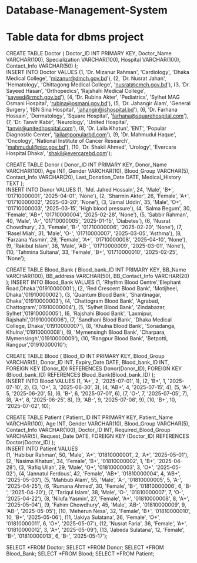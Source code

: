 # Database-Management-System
# Table data for dbms project

CREATE TABLE Doctor (
    Doctor_ID INT PRIMARY KEY,
    Doctor_Name VARCHAR(100),
    Specialization VARCHAR(100),
    Hospital VARCHAR(100),
    Contact_Info VARCHAR(50)
);  
INSERT INTO Doctor VALUES
(1, 'Dr. Mizanur Rahman', 'Cardiology', 'Dhaka Medical College', 'mizanur@dmch.gov.bd'),
(2, 'Dr. Nusrat Jahan', 'Hematology', 'Chittagong Medical College', 'nusrat@cmch.gov.bd'),
(3, 'Dr. Sayeed Hasan', 'Orthopedics', 'Rajshahi Medical College', 'sayeed@rmch.gov.bd'),
(4, 'Dr. Rubina Akter', 'Pediatrics', 'Sylhet MAG Osmani Hospital', 'rubina@osmani.gov.bd'),
(5, 'Dr. Jahangir Alam', 'General Surgery', 'IBN Sina Hospital', 'jahangir@ishospital.bd'),
(6, 'Dr. Farhana Hossain', 'Dermatology', 'Square Hospital', 'farhana@squarehospital.com'),
(7, 'Dr. Tanvir Kabir', 'Neurology', 'United Hospital', 'tanvir@unitedhospital.com'),
(8, 'Dr. Laila Khatun', 'ENT', 'Popular Diagnostic Center', 'laila@popularbd.com'),
(9, 'Dr. Mahmudul Haque', 'Oncology', 'National Institute of Cancer Research',
'mahmudul@nicr.gov.bd'),
(10, 'Dr. Shakil Ahmed', 'Urology', 'Evercare Hospital Dhaka', 'shakil@evercarebd.com');
 
CREATE TABLE Donor (
    Donor_ID INT PRIMARY KEY,
    Donor_Name VARCHAR(100),
    Age INT,
    Gender VARCHAR(10),
    Blood_Group VARCHAR(5),
    Contact_Info VARCHAR(20),
    Last_Donation_Date DATE,
    Medical_History TEXT
);  
INSERT INTO Donor VALUES
(1, 'Md. Jahed Hossain', 24, 'Male', 'B+', '01710000001', '2025-04-01', 'None'),
(2, 'Sharmin Akter', 26, 'Female', 'A+', '01710000002', '2025-03-20', 'None'),
(3, 'Jamal Uddin', 35, 'Male', 'O+', '01710000003', '2025-03-15', 'High blood pressure'),
(4, 'Salma Begum', 30, 'Female', 'AB+', '01710000004', '2025-02-28', 'None'),
(5, 'Sabbir Rahman', 40, 'Male', 'A-', '01710000005', '2025-01-15', 'Diabetes'),
(6, 'Nusrat Chowdhury', 23, 'Female', 'B-', '01710000006', '2025-02-20', 'None'),
(7, 'Rasel Miah', 31, 'Male', 'O-', '01710000007', '2025-03-05', 'Asthma'),
(8, 'Farzana Yasmin', 29, 'Female', 'A+', '01710000008', '2025-04-10', 'None'),
(9, 'Rakibul Islam', 38, 'Male', 'AB-', '01710000009', '2025-03-01', 'None'),
(10, 'Tahmina Sultana', 33, 'Female', 'B+', '01710000010', '2025-02-25', 'None');
 
CREATE TABLE Blood_Bank (
    Blood_bank_ID INT PRIMARY KEY,
    BB_Name VARCHAR(100),
    BB_address VARCHAR(50),
BB_Contact_Info VARCHAR(20)
);
INSERT INTO Blood_Bank VALUES
(1, 'Rhythm Blood Centre','Elephant Road,Dhaka','01910000001'),
(2, 'Red Crescent Blood Bank', 'Motijheel, Dhaka','01910000002'),
(3, 'Quantum Blood Bank', 'Shantinagar, Dhaka','01910000003'),
(4, 'Chattogram Blood Bank', 'Agrabad, Chattogram','01910000004'),
(5, 'Sylhet Blood Bank', 'Zindabazar, Sylhet','01910000005'),
(6, 'Rajshahi Blood Bank', 'Laxmipur, Rajshahi','01910000006'),
(7, 'Sandhani Blood Bank', 'Dhaka Medical College, Dhaka','01910000007'),
(8, 'Khulna Blood Bank', 'Sonadanga, Khulna','01910000008'),
(9, 'Mymensingh Blood Bank', 'Charpara, Mymensingh','01910000009'),
(10, 'Rangpur Blood Bank', 'Betpotti, Rangpur','01910000010');
 
CREATE TABLE Blood (
    Blood_ID INT PRIMARY KEY,
    Blood_Group VARCHAR(5),
    Donor_ID INT,
    Expiry_Date DATE,
    Blood_bank_ID INT,
    FOREIGN KEY (Donor_ID) REFERENCES Donor(Donor_ID),
    FOREIGN KEY (Blood_bank_ID) REFERENCES Blood_Bank(Blood_bank_ID)
);  
INSERT INTO Blood VALUES
(1, 'A+', 2, '2025-07-01', 1),
(2, 'B+', 1, '2025-07-10', 2),
(3, 'O+', 3, '2025-06-30', 3),
(4, 'AB+', 4, '2025-07-15', 4),
(5, 'A-', 5, '2025-06-20', 5),
(6, 'B-', 6, '2025-07-01', 6),
(7, 'O-', 7, '2025-07-05', 7),
(8, 'A+', 8, '2025-06-25', 8),
(9, 'AB-', 9, '2025-07-08', 9),
(10, 'B+', 10, '2025-07-02', 10);
 
 
CREATE TABLE Patient (
    Patient_ID INT PRIMARY KEY,
    Patient_Name VARCHAR(100),
    Age INT,
    Gender VARCHAR(10),
    Blood_Group VARCHAR(5),
    Contact_Info VARCHAR(100),
    Doctor_ID INT,
    Required_Blood_Group VARCHAR(5),
    Request_Date DATE,
    FOREIGN KEY (Doctor_ID) REFERENCES Doctor(Doctor_ID)
);  
INSERT INTO Patient VALUES  
(1, 'Habibur Rahman', 50, 'Male', 'A+', '01810000001', 2, 'A+', '2025-05-01'),
(2, 'Nasima Khatun', 34, 'Female', 'B+', '01810000002', 1, 'B+', '2025-04-28'),
(3, 'Rafiq Ullah', 29, 'Male', 'O+', '01810000003', 3, 'O+', '2025-05-02'),
(4, 'Jannatul Ferdous', 42, 'Female', 'AB+', '01810000004', 4, 'AB+', '2025-05-03'), (5, 'Mahbub Alam', 55, 'Male', 'A-', '01810000005', 5, 'A-', '2025-04-25'),
(6, 'Rumana Ahmed', 30, 'Female', 'B-', '01810000006', 6, 'B-', '2025-04-20'),
(7, 'Tariqul Islam', 38, 'Male', 'O-', '01810000007', 7, 'O-', '2025-04-22'),
(8, 'Nilufa Yasmin', 27, 'Female', 'A+', '01810000008', 8, 'A+', '2025-05-04'),
(9, 'Fahim Chowdhury', 45, 'Male', 'AB-', '01810000009', 9, 'AB-', '2025-05-05'),
(10, 'Meherun Nesa', 32, 'Female', 'B+', '01810000010', 10, 'B+', '2025-05-06'),
(11, 'Jakiya Sulatana', 26, 'Female', 'O+', '01810000011', 6, 'O+', '2025-05-07'),
(12, 'Nusrat Faria', 36, 'Female', 'A+', '01810000012', 3, 'A+', '2025-05-09'),
(13, 'Jabeda Sulatana', 12, 'Female', 'B-', '01810000013', 6, 'B-', '2025-05-17');

SELECT *FROM Doctor;
SELECT *FROM Donor;
SELECT *FROM Blood_Bank;
SELECT *FROM Blood;
SELECT *FROM Patient;

